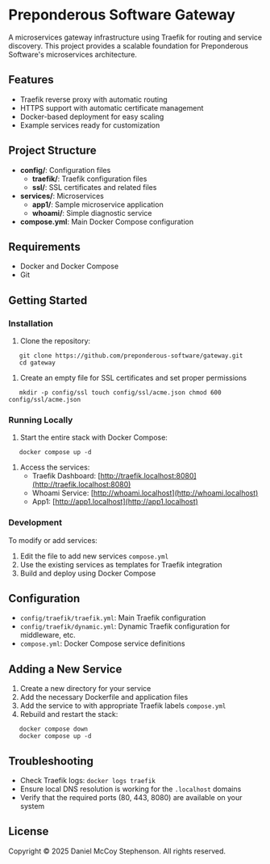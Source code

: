 # Preponderous Software Gateway
A microservices gateway infrastructure using Traefik for routing and service discovery. This project provides a scalable foundation for Preponderous Software's microservices architecture.
## Features
- Traefik reverse proxy with automatic routing
- HTTPS support with automatic certificate management
- Docker-based deployment for easy scaling
- Example services ready for customization

## Project Structure
- **config/**: Configuration files
   - **traefik/**: Traefik configuration files
   - **ssl/**: SSL certificates and related files
- **services/**: Microservices
   - **app1/**: Sample microservice application
   - **whoami/**: Simple diagnostic service
- **compose.yml**: Main Docker Compose configuration
## Requirements
- Docker and Docker Compose
- Git

## Getting Started
### Installation
1. Clone the repository:
``` 
   git clone https://github.com/preponderous-software/gateway.git
   cd gateway
```
1. Create an empty file for SSL certificates and set proper permissions
``` 
   mkdir -p config/ssl touch config/ssl/acme.json chmod 600 config/ssl/acme.json
```
### Running Locally
1. Start the entire stack with Docker Compose:
``` 
   docker compose up -d
```
1. Access the services:
    - Traefik Dashboard: [http://traefik.localhost:8080](http://traefik.localhost:8080)
    - Whoami Service: [http://whoami.localhost](http://whoami.localhost)
    - App1: [http://app1.localhost](http://app1.localhost)

### Development
To modify or add services:
1. Edit the file to add new services `compose.yml`
2. Use the existing services as templates for Traefik integration
3. Build and deploy using Docker Compose

## Configuration
- `config/traefik/traefik.yml`: Main Traefik configuration
- `config/traefik/dynamic.yml`: Dynamic Traefik configuration for middleware, etc.
- `compose.yml`: Docker Compose service definitions

## Adding a New Service
1. Create a new directory for your service
2. Add the necessary Dockerfile and application files
3. Add the service to with appropriate Traefik labels `compose.yml`
4. Rebuild and restart the stack:
``` 
   docker compose down
   docker compose up -d
```
## Troubleshooting
- Check Traefik logs: `docker logs traefik`
- Ensure local DNS resolution is working for the `.localhost` domains
- Verify that the required ports (80, 443, 8080) are available on your system

## License
Copyright © 2025 Daniel McCoy Stephenson. All rights reserved.
